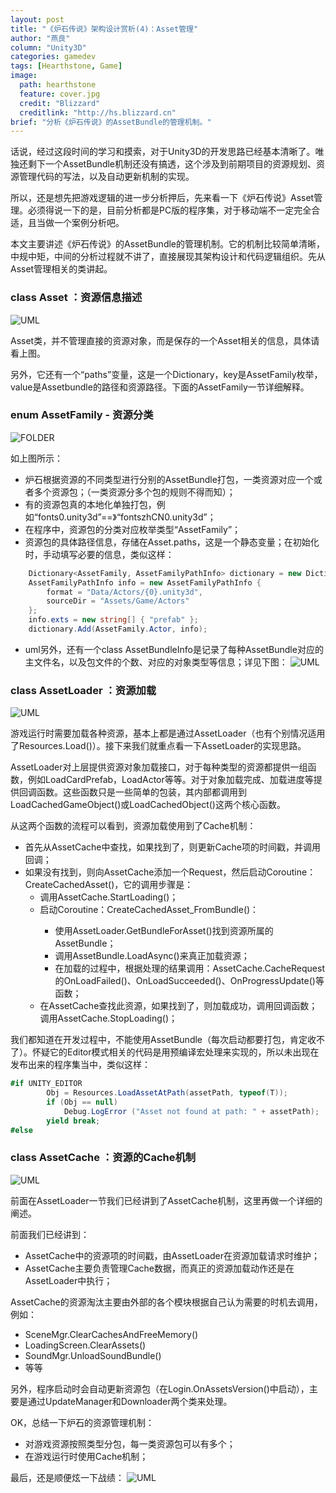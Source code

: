 ```yaml
---
layout: post
title: "《炉石传说》架构设计赏析(4)：Asset管理"
author: "燕良"
column: "Unity3D"
categories: gamedev
tags: [Hearthstone, Game]
image:
  path: hearthstone
  feature: cover.jpg
  credit: "Blizzard"
  creditlink: "http://hs.blizzard.cn"
brief: "分析《炉石传说》的AssetBundle的管理机制。"
---
```


话说，经过这段时间的学习和摸索，对于Unity3D的开发思路已经基本清晰了。唯独还剩下一个AssetBundle机制还没有搞透，这个涉及到前期项目的资源规划、资源管理代码的写法，以及自动更新机制的实现。  
  
所以，还是想先把游戏逻辑的进一步分析押后，先来看一下《炉石传说》Asset管理。必须得说一下的是，目前分析都是PC版的程序集，对于移动端不一定完全合适，且当做一个案例分析吧。  
  
本文主要讲述《炉石传说》的AssetBundle的管理机制。它的机制比较简单清晰，中规中矩，中间的分析过程就不讲了，直接展现其架构设计和代码逻辑组织。先从Asset管理相关的类讲起。  

### class Asset ：资源信息描述

![UML](/assets/img/hearthstone/uml_asset.png)    
  
Asset类，并不管理直接的资源对象，而是保存的一个Asset相关的信息，具体请看上图。  

另外，它还有一个“paths”变量，这是一个Dictionary，key是AssetFamily枚举，value是Assetbundle的路径和资源路径。下面的AssetFamily一节详细解释。  

### enum AssetFamily - 资源分类

![FOLDER](/assets/img/hearthstone/asset_family.png)    

如上图所示：
* 炉石根据资源的不同类型进行分别的AssetBundle打包，一类资源对应一个或者多个资源包；（一类资源分多个包的规则不得而知）；
* 有的资源包真的本地化单独打包，例如“fonts0.unity3d”==》“fontszhCN0.unity3d”；
* 在程序中，资源包的分类对应枚举类型“AssetFamily”；
* 资源包的具体路径信息，存储在Asset.paths，这是一个静态变量；在初始化时，手动填写必要的信息，类似这样：

``` csharp
    Dictionary<AssetFamily, AssetFamilyPathInfo> dictionary = new Dictionary<AssetFamily, AssetFamilyPathInfo>();
    AssetFamilyPathInfo info = new AssetFamilyPathInfo {
        format = "Data/Actors/{0}.unity3d",
        sourceDir = "Assets/Game/Actors"
    };
    info.exts = new string[] { "prefab" };
    dictionary.Add(AssetFamily.Actor, info);
```

* uml另外，还有一个class AssetBundleInfo是记录了每种AssetBundle对应的主文件名，以及包文件的个数、对应的对象类型等信息；详见下图：
![UML](/assets/img/hearthstone/uml_bundle.png)    

### class AssetLoader ：资源加载

![UML](/assets/img/hearthstone/uml_assetloader.png)    

游戏运行时需要加载各种资源，基本上都是通过AssetLoader（也有个别情况适用了Resources.Load()）。接下来我们就重点看一下AssetLoader的实现思路。  
  
AssetLoader对上层提供资源对象加载接口，对于每种类型的资源都提供一组函数，例如LoadCardPrefab，LoadActor等等。对于对象加载完成、加载进度等提供回调函数。这些函数只是一些简单的包装，其内部都调用到LoadCachedGameObject()或LoadCachedObject()这两个核心函数。  
  
从这两个函数的流程可以看到，资源加载使用到了Cache机制：
* 首先从AssetCache中查找，如果找到了，则更新Cache项的时间戳，并调用回调；
* 如果没有找到，则向AssetCache添加一个Request，然后启动Coroutine：CreateCachedAsset()，它的调用步骤是：
	* 调用AssetCache.StartLoading()；
	* 启动Coroutine：CreateCachedAsset_FromBundle<RequestType>()：
		* 使用AssetLoader.GetBundleForAsset()找到资源所属的AssetBundle；
		* 调用AssetBundle.LoadAsync()来真正加载资源；
		* 在加载的过程中，根据处理的结果调用：AssetCache.CacheRequest的OnLoadFailed()、OnLoadSucceeded()、OnProgressUpdate()等函数；
	* 在AssetCache查找此资源，如果找到了，则加载成功，调用回调函数；
		调用AssetCache.StopLoading()；
  

我们都知道在开发过程中，不能使用AssetBundle（每次启动都要打包，肯定收不了）。怀疑它的Editor模式相关的代码是用预编译宏处理来实现的，所以未出现在发布出来的程序集当中，类似这样：

``` csharp
#if UNITY_EDITOR
        Obj = Resources.LoadAssetAtPath(assetPath, typeof(T));
        if (Obj == null)
            Debug.LogError ("Asset not found at path: " + assetPath);
        yield break;
#else
```

### class AssetCache ：资源的Cache机制

![UML](/assets/img/hearthstone/uml_assetcache.png)    


前面在AssetLoader一节我们已经讲到了AssetCache机制，这里再做一个详细的阐述。  
  
前面我们已经讲到：
* AssetCache中的资源项的时间戳，由AssetLoader在资源加载请求时维护；
* AssetCache主要负责管理Cache数据，而真正的资源加载动作还是在AssetLoader中执行；  
  
AssetCache的资源淘汰主要由外部的各个模块根据自己认为需要的时机去调用，例如：
* SceneMgr.ClearCachesAndFreeMemory()
* LoadingScreen.ClearAssets()
* SoundMgr.UnloadSoundBundle()
* 等等  
  
另外，程序启动时会自动更新资源包（在Login.OnAssetsVersion()中启动），主要是通过UpdateManager和Downloader两个类来处理。  

OK，总结一下炉石的资源管理机制：
* 对游戏资源按照类型分包，每一类资源包可以有多个；
* 在游戏运行时使用Cache机制；  

最后，还是顺便炫一下战绩：
![UML](/assets/img/hearthstone/game_fun_02.png)    

